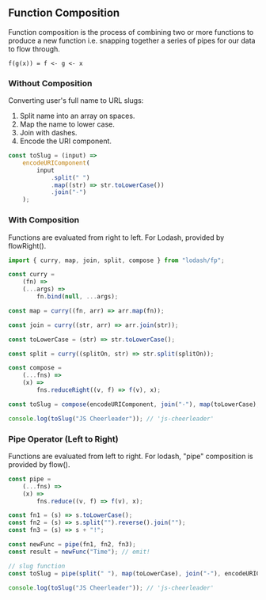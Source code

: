 ## Function Composition

Function composition is the process of combining two or more functions to produce a new function i.e. snapping together a series of pipes for our data to flow through.

```
f(g(x)) = f <- g <- x
```

### Without Composition

Converting user's full name to URL slugs:

1. Split name into an array on spaces.
2. Map the name to lower case.
3. Join with dashes.
4. Encode the URI component.

```js
const toSlug = (input) =>
    encodeURIComponent(
        input
            .split(" ")
            .map((str) => str.toLowerCase())
            .join("-")
    );
```

### With Composition

Functions are evaluated from right to left. For Lodash, provided by flowRight().

```js
import { curry, map, join, split, compose } from "lodash/fp";

const curry =
    (fn) =>
    (...args) =>
        fn.bind(null, ...args);

const map = curry((fn, arr) => arr.map(fn));

const join = curry((str, arr) => arr.join(str));

const toLowerCase = (str) => str.toLowerCase();

const split = curry((splitOn, str) => str.split(splitOn));

const compose =
    (...fns) =>
    (x) =>
        fns.reduceRight((v, f) => f(v), x);

const toSlug = compose(encodeURIComponent, join("-"), map(toLowerCase), split(" "));

console.log(toSlug("JS Cheerleader")); // 'js-cheerleader'
```

### Pipe Operator (Left to Right)

Functions are evaluated from left to right. For lodash, "pipe" composition is provided by flow().

```js
const pipe =
    (...fns) =>
    (x) =>
        fns.reduce((v, f) => f(v), x);

const fn1 = (s) => s.toLowerCase();
const fn2 = (s) => s.split("").reverse().join("");
const fn3 = (s) => s + "!";

const newFunc = pipe(fn1, fn2, fn3);
const result = newFunc("Time"); // emit!

// slug function
const toSlug = pipe(split(" "), map(toLowerCase), join("-"), encodeURIComponent);

console.log(toSlug("JS Cheerleader")); // 'js-cheerleader'
```
